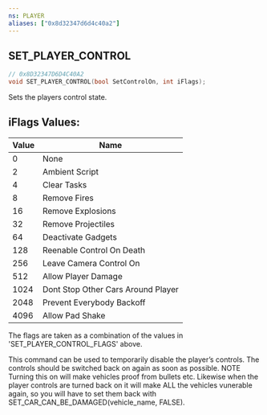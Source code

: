 ```yaml
---
ns: PLAYER
aliases: ["0x8d32347d6d4c40a2"]
---
```

## SET_PLAYER_CONTROL

```c
// 0x8D32347D6D4C40A2
void SET_PLAYER_CONTROL(bool SetControlOn, int iFlags);
```

Sets the players control state.

## iFlags Values:
| Value | Name |
| --- | --- |
| 0 | None |
| 2 | Ambient Script |
| 4 | Clear Tasks |
| 8 | Remove Fires |
| 16 | Remove Explosions |
| 32 | Remove Projectiles |
| 64 | Deactivate Gadgets |
| 128 | Reenable Control On Death |
| 256 | Leave Camera Control On |
| 512 | Allow Player Damage |
| 1024 | Dont Stop Other Cars Around Player |
| 2048 | Prevent Everybody Backoff |
| 4096 | Allow Pad Shake |


The flags are taken as a combination of the values in 'SET_PLAYER_CONTROL_FLAGS' above.

This command can be used to temporarily disable the player’s controls. The controls should be switched back on again as soon as possible. NOTE Turning this on will make vehicles proof from bullets etc. Likewise when the player controls are turned back on it will make ALL the vehicles vunerable again, so you will have to set them back with SET_CAR_CAN_BE_DAMAGED(vehicle_name, FALSE).

